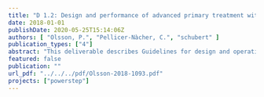 ```yaml
---
title: "D 1.2: Design and performance of advanced primary treatment with microscreen"
date: 2018-01-01
publishDate: 2020-05-25T15:14:06Z
authors: [ "Olsson, P.", "Pellicer-Nàcher, C.", "schubert" ]
publication_types: ["4"]
abstract: "This deliverable describes Guidelines for design and operation of advanced primary treatment with microscreen. Technical speci-fications including pre-treatment, mesh size, hydraulic velocity, chemicals (substances, doses, contact times), operational re-quirements (backwash, cleaning) and operational performanc-es (removal rates, backwash sludge quantity and quality) are presented with data gained from the two Case study site trials in Westewitz (Germany) and Sjölunda (Sweden).."
featured: false
publication: ""
url_pdf: "../../../pdf/Olsson-2018-1093.pdf"
projects: ["powerstep"]
---
```


